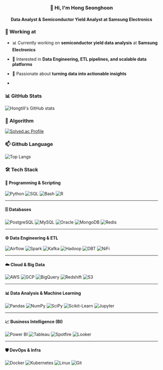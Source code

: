 <!-- Header -->
<h3 align="center">👋 Hi, I'm Hong Seonghoon</h3>
<h4 align="center">Data Analyst & Semiconductor Yield Analyst at Samsung Electronics</h4>

### 💼 Working at
- 📊 Currently working on **semiconductor yield data analysis** at **Samsung Electronics**
- 🔧 Interested in **Data Engineering, ETL pipelines, and scalable data platforms**
- 🚀 Passionate about **turning data into actionable insights**

- 

### 📊 GitHub Stats
![Hongtill's GitHub stats](https://github-readme-stats.vercel.app/api?username=Hongtill&show_icons=true&theme=dark)
### 🧩 Algorithm
[![Solved.ac Profile](http://mazassumnida.wtf/api/generate_badge?boj=dbsg0922)](https://solved.ac/dbsg0922)
### 📫 Github Language
![Top Langs](https://github-readme-stats.vercel.app/api/top-langs/?username=Hongtill&layout=compact&theme=dark)

### 🛠 Tech Stack

#### 🚀 Programming & Scripting
![Python](https://img.shields.io/badge/Python-3776AB?style=for-the-badge&logo=python&logoColor=white)
![SQL](https://img.shields.io/badge/SQL-025E8C?style=for-the-badge&logo=postgresql&logoColor=white)
![Bash](https://img.shields.io/badge/Bash-4EAA25?style=for-the-badge&logo=gnubash&logoColor=white)
![R](https://img.shields.io/badge/R-276DC3?style=for-the-badge&logo=r&logoColor=white)

---

#### 🗄 Databases
![PostgreSQL](https://img.shields.io/badge/PostgreSQL-4169E1?style=for-the-badge&logo=postgresql&logoColor=white)
![MySQL](https://img.shields.io/badge/MySQL-005C84?style=for-the-badge&logo=mysql&logoColor=white)
![Oracle](https://img.shields.io/badge/Oracle-F80000?style=for-the-badge&logo=oracle&logoColor=white)
![MongoDB](https://img.shields.io/badge/MongoDB-4EA94B?style=for-the-badge&logo=mongodb&logoColor=white)
![Redis](https://img.shields.io/badge/Redis-DC382D?style=for-the-badge&logo=redis&logoColor=white)

---

#### ⚙️ Data Engineering & ETL
![Airflow](https://img.shields.io/badge/Apache_Airflow-017CEE?style=for-the-badge&logo=apacheairflow&logoColor=white)
![Spark](https://img.shields.io/badge/Apache_Spark-E25A1C?style=for-the-badge&logo=apachespark&logoColor=white)
![Kafka](https://img.shields.io/badge/Apache_Kafka-231F20?style=for-the-badge&logo=apachekafka&logoColor=white)
![Hadoop](https://img.shields.io/badge/Hadoop-66CCFF?style=for-the-badge&logo=apachehadoop&logoColor=black)
![DBT](https://img.shields.io/badge/dbt-FF694B?style=for-the-badge&logo=dbt&logoColor=white)
![NiFi](https://img.shields.io/badge/Apache%20NiFi-0E83C8?style=for-the-badge&logo=apache&logoColor=white)

---

#### ☁️ Cloud & Big Data
![AWS](https://img.shields.io/badge/AWS-FF9900?style=for-the-badge&logo=amazonaws&logoColor=white)
![GCP](https://img.shields.io/badge/GCP-4285F4?style=for-the-badge&logo=googlecloud&logoColor=white)
![BigQuery](https://img.shields.io/badge/BigQuery-1A73E8?style=for-the-badge&logo=googlecloud&logoColor=white)
![Redshift](https://img.shields.io/badge/Amazon%20Redshift-8C4FFF?style=for-the-badge&logo=amazonredshift&logoColor=white)
![S3](https://img.shields.io/badge/Amazon_S3-569A31?style=for-the-badge&logo=amazons3&logoColor=white)

---

#### 📊 Data Analysis & Machine Learning
![Pandas](https://img.shields.io/badge/Pandas-150458?style=for-the-badge&logo=pandas&logoColor=white)
![NumPy](https://img.shields.io/badge/Numpy-013243?style=for-the-badge&logo=numpy&logoColor=white)
![SciPy](https://img.shields.io/badge/SciPy-8CAAE6?style=for-the-badge&logo=scipy&logoColor=white)
![Scikit-Learn](https://img.shields.io/badge/Scikit--Learn-F7931E?style=for-the-badge&logo=scikitlearn&logoColor=white)
![Jupyter](https://img.shields.io/badge/Jupyter-F37626?style=for-the-badge&logo=jupyter&logoColor=white)

---

#### 📈 Business Intelligence (BI)
![Power BI](https://img.shields.io/badge/PowerBI-F2C811?style=for-the-badge&logo=powerbi&logoColor=black)
![Tableau](https://img.shields.io/badge/Tableau-E97627?style=for-the-badge&logo=tableau&logoColor=white)
![Spotfire](https://img.shields.io/badge/TIBCO%20Spotfire-00A9E0?style=for-the-badge&logo=tibco&logoColor=white)
![Looker](https://img.shields.io/badge/Looker-4285F4?style=for-the-badge&logo=looker&logoColor=white)

---

#### 🛡 DevOps & Infra
![Docker](https://img.shields.io/badge/Docker-2496ED?style=for-the-badge&logo=docker&logoColor=white)
![Kubernetes](https://img.shields.io/badge/Kubernetes-326CE5?style=for-the-badge&logo=kubernetes&logoColor=white)
![Linux](https://img.shields.io/badge/Linux-FCC624?style=for-the-badge&logo=linux&logoColor=black)
![Git](https://img.shields.io/badge/Git-F05032?style=for-the-badge&logo=git&logoColor=white)



<!--
**Hongtill/Hongtill** is a ✨ _special_ ✨ repository because its `README.md` (this file) appears on your GitHub profile.

Here are some ideas to get you started:

- 🔭 I’m currently working on ...
- 🌱 I’m currently learning ...
- 👯 I’m looking to collaborate on ...
- 🤔 I’m looking for help with ...
- 💬 Ask me about ...
- 📫 How to reach me: ...
- 😄 Pronouns: ...
- ⚡ Fun fact: ...
-->
